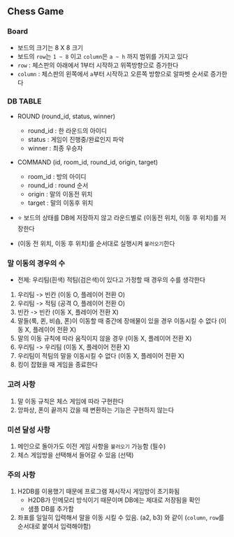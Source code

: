 ## Chess Game
### Board
- 보드의 크기는 8 X 8 크기
- 보드의 `row`는 `1 ~ 8` 이고 `column`은 `a ~ h` 까지 범위를 가지고 있다
- `row` : 체스판의 아래에서 1부터 시작하고 위쪽방향으로 증가한다
- `column` : 체스판의 왼쪽에서 `a`부터 시작하고 오른쪽 방향으로 알파벳 순서로 증가한다

### DB TABLE
- ROUND (round_id, status, winner) 
    - round_id : 한 라운드의 아이디
    - status : 게임이 진행중/완료인지 파악
    - winner : 최종 우승자 

- COMMAND (id, room_id, round_id, origin, target)
    - room_id : 방의 아이디
    - round_id : round 순서
    - origin : 말의 이동전 위치
    - target : 말의 이동후 위치

- ⭐ 보드의 상태를 DB에 저장하지 않고 라운드별로 (이동전 위치, 이동 후 위치)를 저장한다
- (이동 전 위치, 이동 후 위치)를 순서대로 실행시켜 `불러오기`한다

### 말 이동의 경우의 수

- 전제: 우리팀(흰색) 적팀(검은색)이 있다고 가정할 때 경우의 수를 생각한다

1. 우리팀 -> 빈칸 (이동 O, 플레이어 전환 O)
2. 우리팀 -> 적팀 (공격 O, 플레이어 전환 O)
3. 빈칸 -> 빈칸 (이동 X, 플레이어 전환 X)
4. 말들(룩, 퀸, 비숍, 폰)이 이동할 때 중간에 장애물이 있을 경우 이동시킬 수 없다 (이동 X, 플레이어 전환 X)
5. 말의 이동 규칙에 따라 움직이지 않을 경우 (이동 X, 플레이어 전환 X) 
6. 우리팀 -> 우리팀 (이동 X, 플레이어 전환 X)
7. 우리팀이 적팀의 말을 이동시킬 수 없다 (이동 X, 플레이어 전환 X)
8. 킹이 잡혔을 때 게임을 종료한다


### 고려 사항

1. 말 이동 규칙은 체스 게임에 따라 구현한다
2. 앙파상, 폰이 끝까지 갔을 때 변환하는 기능은 구현하지 않는다

### 미션 달성 사항

1. 메인으로 돌아가도 이전 게임 사항을 `불러오기` 가능함 (필수)
2. 체스 게임방을 선택해서 들어갈 수 있음 (선택)

### 주의 사항

1. H2DB를 이용했기 때문에 프로그램 재시작시 게임방이 초기화됨
    - H2DB가 인메모리 방식이기 때문이며 DB에는 제대로 저장됨을 확인
    - 샘플 DB를 추가함
2. 좌표를 일일히 입력해서 말을 이동 시킬 수 있음. (a2, b3) 와 같이 (`column`, `row`를 순서대로 붙여서 입력해야함)